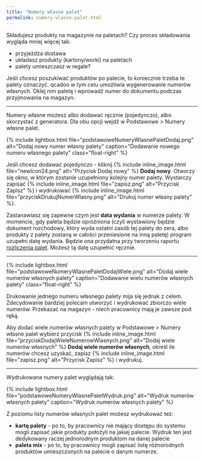 ```yaml
---
title: "Numery własne palet"
permalink: numery-wlasne-palet.html
---
```


Składujesz produkty na magazynie na paletach? Czy proces składowania wygląda mniej więcej tak:
- przyjeżdża dostawa
- układasz produkty (kartony/worki) na paletach
- palety umieszczasz w regale?

Jeśli chcesz poszukiwać produktów po palecie, to koniecznie trzeba te palety oznaczyć. qcadoo w tym celu umożliwia wygenerowanie numerów własnych. Oklej nim paletę i wprowadź numer do dokumentu podczas przyjmowania na magazyn.

---

Numery własne możesz albo dodawać ręcznie (pojedynczo), albo skorzystać z generatora. Dla obu opcji wejdź w Podstawowe > Numery własne palet.

{% include lightbox.html file="podstawoweNumeryWlasnePaletDodaj.png" alt="Dodaj nowy numer własny palety" caption="Dodawanie nowego numeru własnego palety" class="float-right" %}

Jeśli chcesz dodawać pojedynczo - kliknij {% include inline_image.html file="newIcon24.png" alt="Przycisk Dodaj nowy" %} **Dodaj nowy**. Otworzy się okno, w którym zostanie uzupełniony kolejny numer palety. Wystarczy zapisać {% include inline_image.html file="zapisz.png" alt="Przycisk Zapisz" %} i wydrukować {% include inline_image.html file="przyciskDrukujNumerWlasny.png" alt="Drukuj numer własny palety" %}.

Zastanawiasz się zapewne czym jest **data wydania** w numerze palety. W momencie, gdy paleta będzie opróżniona (czyli wystawiony będzie dokument rozchodowy, który wyda ostatni zasób tej palety do zera, albo produkty z palety zostaną w całości przeniesione na inną paletę) program uzupełni datę wydania. Będzie ona przydatna przy tworzeniu raportu [rozliczenia palet](/rozliczenie-palet). Możesz tą datę uzupełnić ręcznie.

---
{% include lightbox.html file="podstawoweNumeryWlasnePaletDodajWiele.png" alt="Dodaj wiele numerów własnych palety" caption="Dodawanie wielu numerów własnych palety" class="float-right" %}

Drukowanie jednego numeru własnego palety mija się jednak z celem. Zdecydowanie bardziej polecam utworzyć i wydrukować zbiorczo wiele numerów. Przekazać na magazyn - niech pracownicy mają je zawsze pod ręką. 


Aby dodać wiele numerów własnych palety w Podstawowe > Numery własne palet wybierz przycisk {% include inline_image.html file="przyciskDodajWieleNumerowWlasnych.png" alt="Dodaj wiele numerów własnych" %} **Dodaj wiele numerów własnych**, określ ile numerów chcesz uzyskać, zapisz {% include inline_image.html file="zapisz.png" alt="Przycisk Zapisz" %} i wydrukuj.

---

Wydrukowane numery palet wyglądają tak:

{% include lightbox.html file="podstawoweNumeryWlasnePaletWydruk.png" alt="Wydruk numerów własnych palety" caption="Wydruk numerów własnych palety" %}


Z poziomu listy numerów własnych palet możesz wydrukować też:
- **kartę palety** - po to, by pracownicy nie mający dostępu do systemu mogli zapisać jakie produkty położyli na jakiej palecie. Wydruk ten jest dedykowany raczej jednorodnym produktom na danej palecie
- **paleta mix** - po to, by pracownicy mogli zapisać listę różnorodnych produktów umieszczonych na palecie o danym numerze.


